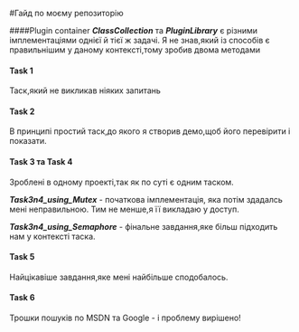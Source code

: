 #Гайд по моєму репозиторію

####Plugin container
***ClassCollection*** та ***PluginLibrary*** є різними імплементаціями однієї й тієї ж задачі. Я не знав,який із способів є правильнішим у даному контексті,тому зробив двома методами

#### Task 1
Таск,який не викликав ніяких запитань

#### Task 2
В принципі простий таск,до якого я створив демо,щоб його перевірити і показати.

#### Task 3 та Task 4
Зроблені в одному проекті,так як по суті є одним таском.

***Task3n4_using_Mutex*** - початкова імплементація, яка потім здадалсь мені неправильною. Тим не менше,я її викладаю у доступ.

***Task3n4_using_Semaphore*** - фінальне завдання,яке більш підходить нам у контексті таска.

#### Task 5
Найцікавіше завдання,яке мені найбільше сподобалось.

#### Task 6
Трошки пошуків по MSDN та Google - і проблему вирішено!

